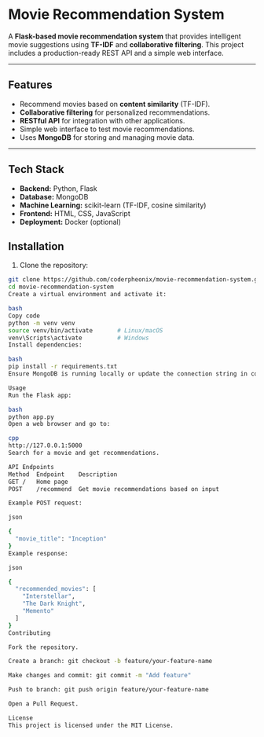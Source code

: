 # Movie Recommendation System

A **Flask-based movie recommendation system** that provides intelligent movie suggestions using **TF-IDF** and **collaborative filtering**. This project includes a production-ready REST API and a simple web interface.

---

## Features

- Recommend movies based on **content similarity** (TF-IDF).  
- **Collaborative filtering** for personalized recommendations.  
- **RESTful API** for integration with other applications.  
- Simple web interface to test movie recommendations.  
- Uses **MongoDB** for storing and managing movie data.

---

## Tech Stack

- **Backend:** Python, Flask  
- **Database:** MongoDB  
- **Machine Learning:** scikit-learn (TF-IDF, cosine similarity)  
- **Frontend:** HTML, CSS, JavaScript  
- **Deployment:** Docker (optional)  



## Installation

1. Clone the repository:

```bash
git clone https://github.com/coderpheonix/movie-recommendation-system.git
cd movie-recommendation-system
Create a virtual environment and activate it:

bash
Copy code
python -m venv venv
source venv/bin/activate       # Linux/macOS
venv\Scripts\activate          # Windows
Install dependencies:

bash
pip install -r requirements.txt
Ensure MongoDB is running locally or update the connection string in config/db_config.py.

Usage
Run the Flask app:

bash
python app.py
Open a web browser and go to:

cpp
http://127.0.0.1:5000
Search for a movie and get recommendations.

API Endpoints
Method	Endpoint	Description
GET	/	Home page
POST	/recommend	Get movie recommendations based on input

Example POST request:

json

{
  "movie_title": "Inception"
}
Example response:

json

{
  "recommended_movies": [
    "Interstellar",
    "The Dark Knight",
    "Memento"
  ]
}
Contributing

Fork the repository.

Create a branch: git checkout -b feature/your-feature-name

Make changes and commit: git commit -m "Add feature"

Push to branch: git push origin feature/your-feature-name

Open a Pull Request.

License
This project is licensed under the MIT License.

